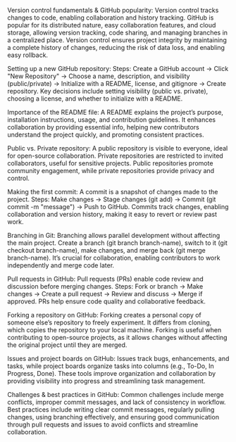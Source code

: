 Version control fundamentals & GitHub popularity:
Version control tracks changes to code, enabling collaboration and history tracking. GitHub is popular for its distributed nature, easy collaboration features, and cloud storage, allowing version tracking, code sharing, and managing branches in a centralized place. Version control ensures project integrity by maintaining a complete history of changes, reducing the risk of data loss, and enabling easy rollback.

Setting up a new GitHub repository:
Steps: Create a GitHub account → Click "New Repository" → Choose a name, description, and visibility (public/private) → Initialize with a README, license, and gitignore → Create repository. Key decisions include setting visibility (public vs. private), choosing a license, and whether to initialize with a README.

Importance of the README file:
A README explains the project’s purpose, installation instructions, usage, and contribution guidelines. It enhances collaboration by providing essential info, helping new contributors understand the project quickly, and promoting consistent practices.

Public vs. Private repository:
A public repository is visible to everyone, ideal for open-source collaboration. Private repositories are restricted to invited collaborators, useful for sensitive projects. Public repositories promote community engagement, while private repositories provide privacy and control.

Making the first commit:
A commit is a snapshot of changes made to the project. Steps: Make changes → Stage changes (git add) → Commit (git commit -m "message") → Push to GitHub. Commits track changes, enabling collaboration and version history, making it easy to revert or review past work.

Branching in Git:
Branching allows parallel development without affecting the main project. Create a branch (git branch branch-name), switch to it (git checkout branch-name), make changes, and merge back (git merge branch-name). It’s crucial for collaboration, enabling contributors to work independently and merge code later.

Pull requests in GitHub:
Pull requests (PRs) enable code review and discussion before merging changes. Steps: Fork or branch → Make changes → Create a pull request → Review and discuss → Merge if approved. PRs help ensure code quality and collaborative feedback.

Forking a repository on GitHub:
Forking creates a personal copy of someone else’s repository to freely experiment. It differs from cloning, which copies the repository to your local machine. Forking is useful when contributing to open-source projects, as it allows changes without affecting the original project until they are merged.

Issues and project boards on GitHub:
Issues track bugs, enhancements, and tasks, while project boards organize tasks into columns (e.g., To-Do, In Progress, Done). These tools improve organization and collaboration by providing visibility into progress and streamlining task management.

Challenges & best practices in GitHub:
Common challenges include merge conflicts, improper commit messages, and lack of consistency in workflow. Best practices include writing clear commit messages, regularly pulling changes, using branching effectively, and ensuring good communication through pull requests and issues to avoid conflicts and streamline collaboration.



